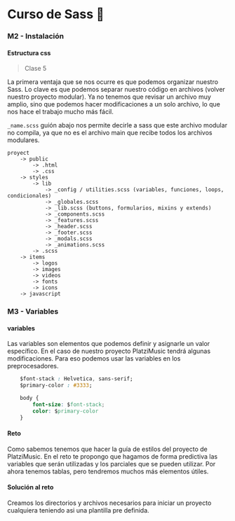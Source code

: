 # Curso de Sass 🎨

### M2 - Instalación

#### Estructura css

 >Clase 5

La primera ventaja que se nos ocurre es que podemos organizar nuestro Sass. Lo clave es que podemos separar nuestro código en archivos (volver nuestro proyecto modular). Ya no tenemos que revisar un archivo muy amplio, sino que podemos hacer modificaciones a un solo archivo, lo que nos hace el trabajo mucho más fácil.

`_name.scss` guión abajo nos permite decirle a sass que este archivo modular no compila, ya que no es el archivo main que recibe todos los archivos modulares.

```
proyect
    -> public
        -> .html
        -> .css
    -> styles
        -> lib
            -> _config / utilities.scss (variables, funciones, loops, condicionales)
            -> _globales.scss
            -> _lib.scss (buttons, formularios, mixins y extends)
            -> _components.scss
            -> _features.scss
            -> _header.scss
            -> _footer.scss
            -> _modals.scss
            -> _animations.scss
        -> .scss
    -> items
        -> logos
        -> images
        -> videos
        -> fonts
        -> icons
    -> javascript
```

### M3 - Variables

#### variables

Las variables son elementos que podemos definir y asignarle un valor específico. En el caso de nuestro proyecto PlatziMusic tendrá algunas modificaciones. Para eso podemos usar las variables en los preprocesadores.

``` CSS
    $font-stack : Helvetica, sans-serif;
    $primary-color : #3333;

    body {
        font-size: $font-stack;
        color: $primary-color
    }
```

#### Reto

Como sabemos tenemos que hacer la guía de estilos del proyecto de PlatziMusic. En el reto te propongo que hagamos de forma predictiva las variables que serán utilizadas y los parciales que se pueden utilizar. Por ahora tenemos tablas, pero tendremos muchos más elementos útiles.

#### Solución al reto

Creamos los directorios y archivos necesarios para iniciar un proyecto cualquiera teniendo asi una plantilla pre definida.



